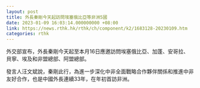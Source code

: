 ```yaml
---
layout: post
title: 外長秦剛今天起訪問埃塞俄比亞等非洲5國
date: 2023-01-09 16:03:14.000000000 +08:00
link: https://news.rthk.hk/rthk/ch/component/k2/1683128-20230109.htm
categories: rthk
---
```


外交部宣布，外長秦剛今天起至本月16日應邀訪問埃塞俄比亞、加蓬、安哥拉、貝寧、埃及和非盟總部、阿盟總部。

發言人汪文斌說，秦剛此行，為進一步深化中非全面戰略合作夥伴關係和推進中非友好合作，也是中國外長連續33年，在年初首訪非洲。
